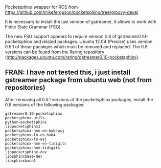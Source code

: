 Pocketsphinx wrapper for ROS from https://github.com/mikeferguson/pocketsphinx/tree/groovy-devel

It is necessary to install the last version of gstreamer, it allows 
to work with Finite State Grammar (FSG) 

The new FSG support appears to require version 0.8 of gstreamer0.10-pocketsphinx and related packages. Ubuntu 12.04 (Precise) uses version 0.5.1 of these pacakges which must be removed and replaced. The 0.8 versions can be found from the Raring repository (http://packages.ubuntu.com/raring/gstreamer0.10-pocketsphinx).

## FRAN: I have not tested this, i just install gstreamer package from ubuntu web (not from repositories)
After removing all 0.5.1 versions of the pocketsphinx packages, install the 0.8 versions of the following packages:

    gstreamer0.10-pocketsphinx
    pocketsphinx-utils
    python-pocketsphinx
    libpocketsphinx1
    pocketsphinx-hmm-en-hub4wsj
    pocketsphinx-lm-en-hub4
    pocketsphinx-lm-wsj
    pocketsphinx-hmm-en-tidigits
    pocketsphinx-hmm-tidigits
    libpocketsphinx-dev
    libsphinxbase-dev
    libsphinxbase1


